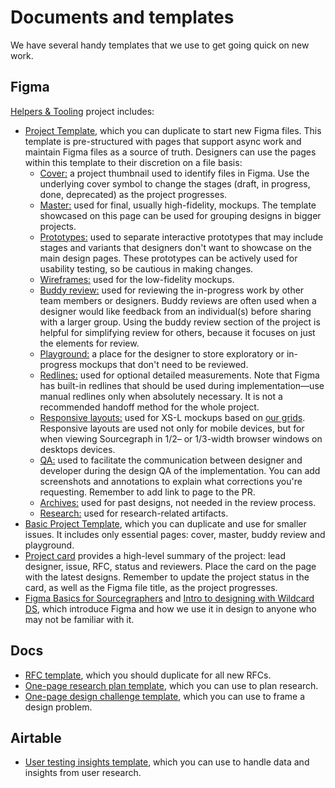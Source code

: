 # Documents and templates

We have several handy templates that we use to get going quick on new work.

## Figma

[Helpers & Tooling](https://www.figma.com/files/project/12944215/Helpers-%26-Tooling?fuid=872030793297791611) project includes:

- [Project Template](https://www.figma.com/file/JzufQnpTQtreyfnA3qpmfz/Project-Template), which you can duplicate to start new Figma files. This template is pre-structured with pages that support async work and maintain Figma files as a source of truth. Designers can use the pages within this template to their discretion on a file basis:
  - [Cover:](https://www.figma.com/file/JzufQnpTQtreyfnA3qpmfz/?node-id=0%3A1) a project thumbnail used to identify files in Figma. Use the underlying cover symbol to change the stages (draft, in progress, done, deprecated) as the project progresses.
  - [Master:](https://www.figma.com/file/JzufQnpTQtreyfnA3qpmfz/?node-id=246%3A11) used for final, usually high-fidelity, mockups. The template showcased on this page can be used for grouping designs in bigger projects.
  - [Prototypes:](https://www.figma.com/file/JzufQnpTQtreyfnA3qpmfz/?node-id=262%3A11) used to separate interactive prototypes that may include stages and variants that designers don't want to showcase on the main design pages. These prototypes can be actively used for usability testing, so be cautious in making changes.
  - [Wireframes:](https://www.figma.com/file/JzufQnpTQtreyfnA3qpmfz/?node-id=103%3A3) used for the low-fidelity mockups.
  - [Buddy review:](https://www.figma.com/file/JzufQnpTQtreyfnA3qpmfz/?node-id=260%3A11) used for reviewing the in-progress work by other team members or designers. Buddy reviews are often used when a designer would like feedback from an individual(s) before sharing with a larger group. Using the buddy review section of the project is helpful for simplifying review for others, because it focuses on just the elements for review.
  - [Playground:](https://www.figma.com/file/JzufQnpTQtreyfnA3qpmfz/?node-id=246%3A12) a place for the designer to store exploratory or in-progress mockups that don't need to be reviewed.
  - [Redlines:](https://www.figma.com/file/JzufQnpTQtreyfnA3qpmfz/?node-id=291%3A227) used for optional detailed measurements. Note that Figma has built-in redlines that should be used during implementation—use manual redlines only when absolutely necessary. It is not a recommended handoff method for the whole project.
  - [Responsive layouts:](https://www.figma.com/file/JzufQnpTQtreyfnA3qpmfz/?node-id=302%3A227) used for XS-L mockups based on [our grids](https://www.figma.com/file/8qNcDzOXLj1hcOM76WDPN9/?node-id=914%3A0). Responsive layouts are used not only for mobile devices, but for when viewing Sourcegraph in 1/2– or 1/3-width browser windows on desktops devices.
  - [QA:](https://www.figma.com/file/JzufQnpTQtreyfnA3qpmfz/?node-id=291%3A228) used to facilitate the communication between designer and developer during the design QA of the implementation. You can add screenshots and annotations to explain what corrections you're requesting. Remember to add link to page to the PR.
  - [Archives:](https://www.figma.com/file/JzufQnpTQtreyfnA3qpmfz/?node-id=291%3A229) used for past designs, not needed in the review process.
  - [Research:](https://www.figma.com/file/JzufQnpTQtreyfnA3qpmfz/?node-id=246%3A13) used for research-related artifacts.
- [Basic Project Template](https://www.figma.com/file/YYEGdPNU4zirLS0uWfoYWW/Basic-Project-Template?node-id=0%3A1), which you can duplicate and use for smaller issues. It includes only essential pages: cover, master, buddy review and playground.
- [Project card](https://www.figma.com/file/8qNcDzOXLj1hcOM76WDPN9/🛠Project-Tools?node-id=1%3A203) provides a high-level summary of the project: lead designer, issue, RFC, status and reviewers. Place the card on the page with the latest designs. Remember to update the project status in the card, as well as the Figma file title, as the project progresses.
- [Figma Basics for Sourcegraphers](https://www.figma.com/file/JH7GVilasQ11c9DdjpZUIF/Figma-for-Sourcegraphers-Part-1) and [Intro to designing with Wildcard DS](https://www.figma.com/file/DrlzSZOwHqIgmpHwMqCWOs/Intro-to-designing-with-Wildcard-DS), which introduce Figma and how we use it in design to anyone who may not be familiar with it.

## Docs

- [RFC template](https://docs.google.com/document/d/1vUp1A-j5xxnPn_rv3x3rWo8tbXJhIA5NggHLU6UofUc/edit?usp=sharing), which you should duplicate for all new RFCs.
- [One-page research plan template](https://docs.google.com/document/d/1frKMZIT3rPjsvT5w5rkUahR7KiZA8KWTOjAlqIWKnP0/edit#heading=h.g0gjwch98szj), which you can use to plan research.
- [One-page design challenge template](https://docs.google.com/document/d/1sEAZAl4NXTY5R1aklPv70_gg-ASbQDgqy0bT5fnJhoU/edit?usp=sharing), which you can use to frame a design problem.

## Airtable

- [User testing insights template](https://airtable.com/invite/l?inviteId=invIqYSM6f67GU0cQ&inviteToken=56433326c701d77869d29d1fb9ba52b6d90217d1d610b78366d884babaa020b2&utm_source=email), which you can use to handle data and insights from user research.
